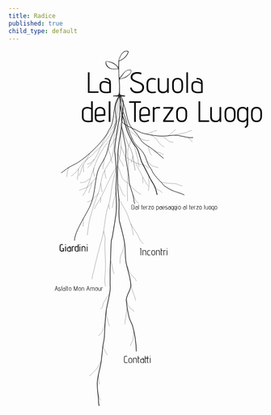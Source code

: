 ```yaml
---
title: Radice
published: true
child_type: default
---
```


<svg version="1.1" viewBox="0 0 1541.9 2158.2" xmlns="http://www.w3.org/2000/svg" xmlns:xlink="http://www.w3.org/1999/xlink">
 <path d="m773.02 1828c0-50.272-8.3849-105.87-22.147-154.16-5.0803-17.825-16.28-33.94-21.093-52.177-8.1406-30.848-13.215-66.706-16.874-98.803-4.0843-35.828 29.618-62.95 27.42-98.803-2.7496-44.86-19.721-88.337-28.475-132.11-6.6589-33.296-3.8242-69.532-7.3826-103.24-5.2132-49.388-18.906-93.912-31.489-141.59-8.8931-33.7-2.7859-90.292-4.2187-126.49-1.1592-29.287-6.4222-58.388-7.3823-87.701-2.2952-70.067-1.9701-139.78 1.0545-209.82 1.966-45.522 12.918-88.384 17.929-133.22 4.1104-36.776 18.427-161.06 13.022-176.9-2.119-6.2128-12.378-26.496-16.732-31.409-1.2554 37.937-1.5346 74.914-3.4826 112.84-1.4492 28.219-8.3285 50.38-12.656 77.71-6.8095 43.009-14.541 87.311-17.929 131-1.9081 24.605 0.8902 15.552 3.1639 39.965 3.2342 34.726 5.595 70.656 7.3823 105.46 1.5924 31.011-3.1639 61.231-3.1639 92.142 0 52.614 7.5529 96.515 1.0546 149.87-5.5394 45.48-13.779 90.1-21.092 135.44-5.0789 31.483-5.8427 10.353-8.4371 41.075-3.0792 36.463-2.6425 73.398-4.2187 109.9-1.8472 42.781-3.4517 58.074-2.242 100.94 0.37106 13.15-0.87641 44.807 0.54879 62.519 2.1905 27.223-18.642 103.1-23.618 136.27-7.9424 52.95-8.532 107.66-11.601 160.97-1.3117 22.784-8.2497 45.156-10.546 67.718-2.926 28.748-5.4976 57.862-9.4916 86.591-5.7491 41.353-21.102 81.232-23.202 123.23-1.4917 29.829 3.517 60.332 6.3278 89.922 1.5557 16.378 0.1142 36.916 5.0863 52.621" style="fill:none;stroke-width:3.5;stroke:#000"/>
 <path d="m1063.8 881.95c-6.911-6.3874-60.555-23.048-61.42-23.344-24.488-8.3651-42.62-22.07-59.888-32.858-6.7317-4.2052-9.8878-13.296-15.593-18.634-19.08-17.853-36.629-37.057-51.677-58.837-5.3782-7.7843-7.0678-18.675-14.487-27.46-25.027-29.637-24.186-63.889-46.898-97.093-17.776-25.988-49.155-46.192-61.265-74.003-14.399-33.07-31.496-68.396-37.403-104.17-5.8982-35.72-23.991-61.631-29.869-97.519-1.7511-10.691-2.6673-15.438-3.3751-26.249-0.7887-12.048-12.369-28.987-11.46-41.027-0.8485 16.167 10.611 16.85 20.63 37.592 10.068 20.844 11.834 31.821 12.656 34.414 10.977 34.663 13.809 76.988 32.694 108.79 13.819 23.275 33.326 40.472 48.513 62.168 8.765 12.521 15.68 28.448 27.42 38.855 18.483 16.384 41.65 27.879 61.041 43.188 22.012 17.378 43.565 36.194 65.028 54.073" style="fill:none;stroke-width:3;stroke:#000"/>
 <path d="m659.87 706.55c10.367 10.507 23.897 70.716 34.535 80.948 11.918 11.463 27.54 20.224 38.74 32.332 20.408 22.061 42.797 44.961 69.752 59.148" style="fill:none;stroke:#000"/>
 <path d="m681.26 586.82c7.5366 19.063 14.024 38.574 22.61 57.188 7.2939 15.814 70.431 45.288 89.644 51.066 23.483 7.0623 39.88 3.3053 55.142 25.906" style="fill:none;stroke:#000"/>
 <path d="m682.98 402.28c-23.009 19.708-33.493 48.065-51.289 71.683-2.7644 3.6689-6.328 6.6609-9.4919 9.9913-8.4371 11.101-17.562 21.712-25.311 33.304-43.326 64.809-58.077 148.58-119.66 200.44" style="fill:none;stroke:#000"/>
 <path d="m670.47 280.79c-7.7069 20.921-18.653 40.92-23.121 62.763-7.3924 36.143 12.932 75.437 4.2184 112.12-8.5451 35.98-28.763 67.527-39.021 103.24-9.2265 32.124-13.69 63.943-28.475 94.362-14.427 29.682-38.264 60.882-46.404 93.252-16.687 66.357-15.392 138.67-44.294 202.05-24.375 53.452-93.863 154.88-93.863 208.71" style="fill:none;stroke-width:3;stroke:#000"/>
 <path d="m680.41 493.9c-6.2267 87.986 10.702 88.686-12.263 175.31-12.109 45.676-28.514 90.11-37.967 136.55-7.5894 37.282-10.24 74.894-17.929 112.12-4.6862 22.691-13.926 43.98-18.984 66.608-11.502 51.456-11.831 104.42-26.366 155.42-18.461 64.774-35.642 129.42-49.568 195.38-3.9693 18.803-11.601 36.173-11.601 55.507" style="fill:none;stroke:#000"/>
 <path d="m682.65 457.24c4.9216 25.533 9.6886 51.097 14.765 76.6 4.7607 23.918 12.75 53.398 13.614 78.864 0.5315 15.663-3.5106 31.579-1.0548 47.736 5.5105 36.254 13.475 72.229 17.929 108.79 1.5711 12.899 0.6696 26.102 3.1639 38.855 4.8456 24.775 14.452 45.974 21.093 69.939 5.1009 18.409 5.7288 38.074 11.601 56.617" style="fill:none;stroke-width:3;stroke:#000"/>
 <path d="m675.45 339.03c19.593 93.015 21.447 71.698 25.624 90.749 11.981 54.65 19.276 74.258 45.153 124.55 8.1499 15.838 16.715 24.768 27.42 38.855 17.585 23.138 21.574 70.055 35.768 95.455 18.338 32.815 31.284 61.713 48.884 94.648 9.1022 17.033 10.504 16.533 22.025 38.266 16.108 30.385 18.21 57.324 19.348 58.821" style="fill:none;stroke-width:4;stroke:#000"/>
 <path d="m686.27 384.45c2.4068-0.37325 4.1021 23.911 5.5892 25.84 4.7342 29.544 8.1285 38.11 19.276 55.319 14.816 22.873 98.421 99.004 140.16 84.358" style="fill:none;stroke:#000"/>
 <path d="m686.27 384.45c-1.4229 8.497-2.084 39.301-1.0788 47.858 2.4147 20.554 63.825 44.954 76.988 51.067 18.247 8.4737 35.962 20.87 55.896 25.533 41.865 9.7933 86.039 17.81 129.3 15.413 22.409-1.2414 46.318-5.6724 68.551-4.4406 27.49 1.5231 77.705 19.916 100.72 13.382" style="fill:none;stroke-width:3;stroke:#000"/>
 <path d="m673.82 282.88c-4.4123 37.797-21.727 182.47-42.768 211.43-21.652 29.804-40.83 60.005-65.387 87.701-8.9343 10.076-20.377 17.009-29.53 26.643-20.723 21.814-39.424 42.804-64.333 59.948-39.092 26.906-51.308 76.157-93.129 98.166" style="fill:none;stroke:#000"/>
 <path d="m670.47 280.79c-48.107 61.443-18.512 150.47-64.808 211.01-20.313 53.455-118.22 146.36-166.63 179.84-22.451 15.53-20.169 14.351-44.273 27.037-12.76 6.7156-19.764 8.752-39.511 22.263-3.5009 2.3954-25.772 18.523-21.853 16.9 2.5673-1.0629-17.187 10.995-14.599 9.9829" style="fill:none;stroke-width:3;stroke:#000"/>
 <path d="m670.47 280.79c-8.2951 29.443-10.048 52.111-16.179 82.08-2.2252 10.876-7.9135 53.144-8.4922 64.23-1.1802 22.61-4.2938 20.433-5.4871 43.043-3.0494 57.776 1.8297 113.01-10.546 169.85-8.7092 40.004-48.672 80.004-61.169 123.23-8.3386 28.84-11.569 58.713-18.983 87.701-8.3402 32.609-25.304 63.167-34.803 95.472-10.441 35.507-21.362 71.313-28.475 107.68-4.5821 23.427-5.4267 47.025-9.4917 70.472" style="fill:none;stroke:#000"/>
 <path d="m650.93 714.65c-47.999 74.2-71.631 159.24-122.34 232.02-5.2464 7.5306-5.1094 15.37-10.285 20.818" style="fill:none;stroke:#000"/>
 <path d="m575.63 1100.6c15.904 73.941 7.6404 16.402 7.6404 86.404 0 50.597 5.9151 101.4 3.1639 152.09-1.6541 30.473-8.4301 65.52 1.0548 95.472" style="fill:none;stroke:#000"/>
 <path d="m669.23 905.95c4.1429 7.4498 42.814 76.525 47.459 86.591 8.9256 19.343 13 41.801 22.147 61.058 11.075 23.316 28.843 43.68 41.131 66.609 11.44 21.347 15.795 42.068 36.378 55.067" style="fill:none;stroke:#000"/>
 <path d="m747.3 534.01c-7.8296 21.678-17.198 42.861-23.489 65.035-7.6697 27.036 2.1091 76.259 2.1091 105.46 0 32.693-4.2611 64.597-6.3277 97.227-2.4488 38.662 1.0548 78.688 1.0548 117.54" style="fill:none;stroke:#000"/>
 <path d="m687.64 479.38c2.4851 7.0062 19.131 54.44 21.95 60.26 8.9262 18.431 7.3298 17.245 14.984 36.485 4.6113 11.59 15.152 21.468 18.412 36.098 2.0259 9.0929 6.5127 17.528 8.4369 26.643 2.8034 13.28 12.497 79.526 14.67 93.25" style="fill:none;stroke-width:1.3795;stroke:#000"/>
 <path d="m613.87 547.6c-86.564 95.1-101.76 196.55-129.69 266.17-10.071 25.107-18.12 50.736-35.478 71.759" style="fill:none;stroke:#000"/>
 <path d="m592.39 1579.4c-0.0528 1.838-0.26911 3.6785-0.15847 5.5139 0.26038 4.3194 0.93116 8.5987 1.1364 12.919 0.21959 4.6233-0.77248 9.7942 0.22732 14.355 0.49121 2.2406 1.3713 4.1521 1.804 6.4296 0.46282 2.4359 0.39316 5.2978 1.1364 7.6558 1.2391 3.931 4.1576 7.0592 4.6119 11.362 0.61895 5.8629 0.9014 12.875 3.1157 18.405 1.2872 3.2146 3.5648 6.2658 4.5456 9.5698 0.95318 3.2106 0.61711 6.6423 1.8116 9.7949" style="fill:none;stroke-width:1px;stroke:#000"/>
 <path d="m611.22 1478c-4.3128 5.3995-8.4128 10.951-12.191 16.736-5.9685 9.1383-11.599 18.435-17.273 27.752-2.4799 4.0723-5.4786 7.9761-7.273 12.441-5.413 13.468-2.5471 29.612-17.81 36.262" style="fill:none;stroke-width:1px;stroke:#000"/>
 <path d="m741.08 1419.4c-0.4047 12.2 3.8265 23.464 7.3097 34.831 2.9828 9.7335 5.6506 19.04 9.5458 28.47 2.2844 5.5306 5.3415 11.545 6.5912 17.465 1.4019 6.6404 2.2112 13.508 5.1947 19.788" style="fill:none;stroke-width:1px;stroke:#000"/>
 <path d="m715.2 1568.2c-0.017 24.725-5.5975 49.105-9.5458 73.448-0.89021 5.4885-0.21586 18.002-1.9794 22.529" style="fill:none;stroke-width:1px;stroke:#000"/>
 <path d="m620.47 1280.8c2.6508 9.2083 3.2736 19.173 5.5182 28.574 0.70023 2.9329 2.1924 5.6096 2.7274 8.6128 1.128 6.3327 1.168 13.488 3.1774 19.566 2.3282 7.0421 4.7811 13.91 7.0064 20.953" style="fill:none;stroke-width:1px;stroke:#000"/>
 <path d="m701.53 1178.6c-5.5347 13.099-4.3963 28.091-9.8471 41.206-4.0166 9.6641-9.2964 18.586-12.273 28.709-3.4058 11.582-4.5456 27.883-4.5456 39.954 0 2.6744 0.90911 5.192 0.90911 7.8551" style="fill:none;stroke-width:1px;stroke:#000"/>
 <path d="m719.49 1313.4c1.4573 3.4129 3.1138 6.7474 4.3719 10.238 0.81058 2.2492 1.2122 4.6254 1.8183 6.9381 0.90912 2.9507 1.6372 5.9634 2.7274 8.852 3.9795 10.544 12.643 22.643 20.228 30.862 4.0643 4.4041 8.7006 7.5388 12.728 11.962 2.4672 2.71 5.5453 6.057 7.273 9.3305 0.88428 1.6755 0.62379 2.6249 1.591 4.0671 1.455 2.1698 3.0766 3.7345 3.8638 6.2204" style="fill:none;stroke-width:1px;stroke:#000"/>
 <path d="m756.53 1706.4c-0.24602 7.4226 0.9713 14.835 0.68184 22.25-0.51455 13.18-2.959 26.423-8.1821 38.518-3.968 9.1892-10.682 16.16-10.682 26.69" style="fill:none;stroke-width:1px;stroke:#000"/>
 <path d="m571.55 1797.4c0.53031 2.0385 0.78856 4.1679 1.591 6.1154 2.6616 6.4601 6.651 12.111 10 18.182 3.4885 6.3243 6.0824 13.163 9.7731 19.379 1.817 3.0603 4.2978 5.5512 5.7979 8.6792" style="fill:none;stroke-width:1px;stroke:#000"/>
 <style>
a:hover {
  background-color: yellow;
}
</style>
 <a transform="translate(334.97,-315.35)" href="incontri">
  <rect x="426.94" y="1506.7" width="238.04" height="88.832" style="fill-opacity:0;paint-order:stroke fill markers;stroke-width:0"/>
 </a>
 <a transform="translate(334.97,-315.35)" href="contatti">
  <rect x="328.5" y="2143.3" width="245.25" height="103.22" style="fill-opacity:0;paint-order:stroke fill markers;stroke-width:0"/>
 </a>
 <a transform="translate(334.97,-315.35)" href="giardini">
  <rect x="-68.613" y="1471.6" width="245.25" height="103.22" style="fill-opacity:0;paint-order:stroke fill markers;stroke-width:0"/>
 </a>
 <path d="m933.97 528.74c2.2419 1.5018 4.4805 3.0085 6.7257 4.5053 4.7378 3.1586 9.8553 6.1597 14.369 9.6542 6.8764 5.324 12.574 12.274 20.706 16.019 3.2211 1.4834 6.1091 1.0772 9.4772 1.609 4.4028 0.69519 8.6412 1.6892 12.998 2.4998" style="fill:none;stroke-width:1px;stroke:#000"/>
 <path d="m1004.2 518.55c16.881-1.8312 2.04 0.26978 24.477-5.1806 14.335-3.4822 28.873-5.3128 43.106-9.3324 2.1241-0.59989 10.694-3.592 11.312-3.8617 4.9043-2.1405 17.42-9.861 22.951-8.6888 1.9364 0.41035 3.7113 1.0553 5.6049 1.5783" style="fill:none;stroke-width:1px;stroke:#000"/>
 <path d="m881.04 610.73c6.0362 4.4586 2.3398 1.9958 8.2913 5.4413 8.1209 4.7016 9.2201 5.3416 18.656 7.3194 3.0487 0.63905 7.5002 0.43309 10.135 1.8804 9.51 5.2236 8.2312 10.236 21.509 10.236" style="fill:none;stroke-width:1px;stroke:#000"/>
 <path d="m844.16 585.92c0.0197 3.1891 2.9013 5.1525 3.5019 8.1074 2.0264 9.9698 3.6 26.57 9.4772 35.077 2.8729 4.1581 6.1249 8.1933 9.04 12.254" style="fill:none;stroke-width:1px;stroke:#000"/>
 <path d="m865.9 520.13c3.6686 2.6817 7.2538 5.4814 11.006 8.0452 7.03 4.8035 14.624 9.0942 19.872 16.09 4.0114 5.3486 6.5558 11.589 10.394 17.056 2.616 3.7255 5.0013 5.7494 8.2543 9.0106 8.0339 8.054 15.535 15.577 26.494 19.224" style="fill:none;stroke-width:1px;stroke:#000"/>
 <path d="m770.03 686.25c4.1424 10.964 5.8273 16.018 10.924 26.889 4.3973 9.3794 10.34 17.593 14.98 26.71 7.7346 15.198 14.543 31.534 23.54 46.018 2.665 4.2904 5.6452 8.478 8.2543 12.872 3.5432 5.9674 5.9369 12.724 10.089 18.343 1.9017 2.5738 4.2335 4.8125 6.1144 7.4015 0.94865 1.3058 1.8346 3.2122 3.0192 4.4591" style="fill:none;stroke-width:1px;stroke:#000"/>
 <path d="m923.42 802.65c17.769 5.8715 5.3013 2.7089 25.523 5.0739 31.495 3.6836 5.7071 0.13856 32.154 3.6184 13.607 1.7904 9.8309-0.17836 23.487 0.56514 3.063 0.1668 10.792 2.2768 13.146 2.8963 4.0574 1.0677 7.7474 3.2603 11.617 4.8271 7.0641 2.86 16.388 6.1143 24.152 6.1143" style="fill:none;stroke-width:1px;stroke:#000"/>
 <path d="m490.95 629.57c-5.4135 9.0146-7.9856 19.402-12.849 28.68-6.0805 11.601-13.78 22.723-20.789 33.79-3.9734 6.2737-8.4032 12.42-11.311 19.308-2.8486 6.7468-4.4348 14.21-6.42 21.239-3.381 11.971-8.1841 23.384-14.98 33.79" style="fill:none;stroke-width:1px;stroke:#000"/>
 <path d="m531.99 778.25c-12.367 9.9461-23.917 21.309-33.84 33.755-4.8952 6.1395-9.5854 14.469-16.509 18.665-6.2784 3.8051-13.326 7.3191-20.177 9.976-6.0877 2.3609-13.005 3.9463-18.896 6.758-6.4732 3.0899-7.4039 4.135-14.99 6.0151" style="fill:none;stroke-width:1px;stroke:#000"/>
 <a transform="translate(334.97,-315.35)">
  <g transform="matrix(10.345,0,0,10.345,1265.6,1036.8)" style="font-variant-caps:normal;font-variant-east-asian:normal;font-variant-ligatures:normal;font-variant-numeric:normal;shape-inside:url(#rect1041);white-space:pre" aria-label="Contatti">
   <path d="m-85.063 113.53q-0.51617 0.19139-0.96274 0.19139-0.50457 0-0.81775-0.26679-0.31318-0.26678-0.31318-0.85254v-1.8617q0-0.44077 0.12179-0.66696 0.12759-0.22618 0.38278-0.38277 0.25518-0.14499 0.62636-0.14499 0.45237 0 0.81775 0.19138l-0.09279 0.22039q-0.33058-0.12179-0.62636-0.12179-0.35378 0-0.63216 0.17399-0.27258 0.17399-0.27258 0.67856v1.9023q0 0.40017 0.20879 0.62056 0.20879 0.21459 0.62636 0.21459 0.36538 0 0.86415-0.16819z" style="font-variant-caps:normal;font-variant-east-asian:normal;font-variant-ligatures:normal;font-variant-numeric:normal"/>
   <path d="m-82.395 112.6q0 0.48717-0.26678 0.80615t-0.80615 0.31898-0.81775-0.31898q-0.27258-0.32478-0.27258-0.80615v-0.76556q0-0.55096 0.27838-0.84094 0.28418-0.29579 0.81195-0.29579 0.50457 0 0.78875 0.30739 0.28418 0.30158 0.28418 0.82934zm-0.32478-0.76556q0-0.43497-0.20299-0.63796-0.19719-0.20298-0.54517-0.20298-0.35958 0-0.56256 0.20298-0.20299 0.20299-0.20299 0.63796v0.82355q0 0.34798 0.20299 0.56257 0.20879 0.21459 0.56256 0.21459 0.35958 0 0.55097-0.20879 0.19719-0.21459 0.19719-0.56837z" style="font-variant-caps:normal;font-variant-east-asian:normal;font-variant-ligatures:normal;font-variant-numeric:normal"/>
   <path d="m-80.011 111.67q0-0.35377-0.20879-0.51036-0.20299-0.16239-0.52777-0.16239-0.19719 0-0.40018 0.058-0.20299 0.0522-0.35958 0.13919v2.4648h-0.32478v-2.9056h0.32478l-0.0232 0.19719q0.13919-0.12179 0.35378-0.17979 0.21459-0.0638 0.44657-0.0638 0.31898 0 0.54517 0.1044 0.23198 0.10439 0.35958 0.31318 0.13339 0.20878 0.13339 0.52777v2.0067h-0.31898z" style="font-variant-caps:normal;font-variant-east-asian:normal;font-variant-ligatures:normal;font-variant-numeric:normal"/>
   <path d="m-78.434 113.74q-0.32478-0.0928-0.46977-0.29579-0.14499-0.20298-0.14499-0.54516v-3.2942h0.32478v1.1541h0.69596l-0.13919 0.30738h-0.55677v1.8327q0 0.46397 0.38278 0.59156z" style="font-variant-caps:normal;font-variant-east-asian:normal;font-variant-ligatures:normal;font-variant-numeric:normal"/>
   <path d="m-75.447 113.66q-0.62636 0.0638-0.90474 0.0638-0.60896 0-0.96854-0.22619t-0.35958-0.81775v-0.48137q0-0.57416 0.40018-0.77135 0.19139-0.0986 0.48717-0.0986 0.27258 0 0.55097 0.0928 0.27838 0.087 0.46977 0.23199 0-0.31899-0.18559-0.50457-0.18559-0.19139-0.71336-0.19139l0.0174-0.24939q0.55677 0 0.81775 0.17979 0.26678 0.17399 0.32478 0.41758 0.0638 0.24358 0.0638 0.62636zm-0.32478-1.7573q-0.23778-0.11019-0.51037-0.19139-0.26678-0.0812-0.49297-0.0812-0.58576 0-0.58576 0.58576v0.50457q0 0.37698 0.26098 0.55096 0.26098 0.16819 0.74235 0.16819 0.24938 0 0.58576-0.0464z" style="font-variant-caps:normal;font-variant-east-asian:normal;font-variant-ligatures:normal;font-variant-numeric:normal"/>
   <path d="m-73.626 111.07h-1.0323v1.8327q0 0.45817 0.38278 0.59156l-0.09279 0.24939q-0.32478-0.0928-0.46977-0.29579-0.14499-0.20298-0.14499-0.54516v-3.2942h0.32478v1.1541h1.0381v-1.1541h0.32478v1.1541h0.69596l-0.13919 0.30738h-0.55676v1.8327q0 0.45817 0.38278 0.59156l-0.09279 0.24939q-0.32478-0.0928-0.46977-0.29579-0.14499-0.20298-0.14499-0.54516v-1.8443z" style="font-variant-caps:normal;font-variant-east-asian:normal;font-variant-ligatures:normal;font-variant-numeric:normal"/>
   <path d="m-71.816 109.93q-0.0754 0-0.13919-0.058-0.058-0.0638-0.058-0.1392t0.058-0.13339q0.058-0.058 0.13919-0.058 0.0812 0 0.13339 0.058 0.058 0.0522 0.058 0.13339 0 0.0812-0.058 0.1392t-0.13339 0.058zm-0.16819 0.82355h0.32478v2.9056h-0.32478z" style="font-variant-caps:normal;font-variant-east-asian:normal;font-variant-ligatures:normal;font-variant-numeric:normal"/>
  </g>
 </a>
 <g transform="matrix(10.345 0 0 10.345 1211.8 46.27)" style="font-variant-caps:normal;font-variant-east-asian:normal;font-variant-ligatures:normal;font-variant-numeric:normal;shape-inside:url(#rect1041-0);white-space:pre" aria-label="Giardini">
  <path d="m-85.097 113.43q-0.30158 0.29578-0.84095 0.29578-0.32478 0-0.60316-0.1218-0.27838-0.12179-0.45237-0.38277-0.16819-0.26099-0.16819-0.64956v-1.8211q0-0.40597 0.12759-0.64956 0.13339-0.24938 0.37698-0.40017 0.25518-0.14499 0.62636-0.14499 0.45237 0 0.81775 0.19138l-0.09279 0.22039q-0.33058-0.12179-0.62636-0.12179-0.35378 0-0.63216 0.17399-0.27258 0.17399-0.27258 0.67855v1.8849q0 0.38857 0.24938 0.60896 0.25518 0.22039 0.64376 0.22039 0.39438 0 0.62636-0.22619t0.23198-0.59736v-0.34218h-0.38278l-0.11019-0.31898h0.80035v1.7399h-0.23778z" style="font-variant-caps:normal;font-variant-east-asian:normal;font-variant-ligatures:normal;font-variant-numeric:normal"/>
  <path d="m-83.775 109.93q-0.0754 0-0.13919-0.058-0.058-0.0638-0.058-0.1392t0.058-0.13339q0.058-0.058 0.13919-0.058 0.0812 0 0.13339 0.058 0.058 0.0522 0.058 0.13339 0 0.0812-0.058 0.1392t-0.13339 0.058zm-0.16819 0.82355h0.32478v2.9056h-0.32478z" style="font-variant-caps:normal;font-variant-east-asian:normal;font-variant-ligatures:normal;font-variant-numeric:normal"/>
  <path d="m-80.672 113.66q-0.62636 0.0638-0.90474 0.0638-0.60896 0-0.96854-0.22619t-0.35958-0.81775v-0.48137q0-0.57416 0.40018-0.77135 0.19139-0.0986 0.48717-0.0986 0.27258 0 0.55097 0.0928 0.27838 0.087 0.46977 0.23199 0-0.31899-0.18559-0.50457-0.18559-0.19139-0.71336-0.19139l0.0174-0.24939q0.55677 0 0.81775 0.17979 0.26678 0.17399 0.32478 0.41758 0.0638 0.24358 0.0638 0.62636zm-0.32478-1.7573q-0.23778-0.11019-0.51037-0.19139-0.26678-0.0812-0.49297-0.0812-0.58576 0-0.58576 0.58576v0.50457q0 0.37698 0.26098 0.55096 0.26098 0.16819 0.74235 0.16819 0.24938 0 0.58576-0.0464z" style="font-variant-caps:normal;font-variant-east-asian:normal;font-variant-ligatures:normal;font-variant-numeric:normal"/>
  <path d="m-80.11 110.76h0.32478l-0.0174 0.20299q0.27258-0.25519 0.71336-0.25519 0.15659 0 0.42917 0.0522l-0.08699 0.29578q-0.18559-0.058-0.38858-0.058-0.26678 0-0.45817 0.0986t-0.19139 0.29578v2.2735h-0.32478z" style="font-variant-caps:normal;font-variant-east-asian:normal;font-variant-ligatures:normal;font-variant-numeric:normal"/>
  <path d="m-78.323 111.66q0-0.60897 0.49297-0.83515 0.23778-0.1102 0.56836-0.1102 0.21459 0 0.41177 0.0522 0.20299 0.0522 0.34218 0.15079v-1.3107h0.32478v4.0598l-0.31898 0.029q-0.37698 0.0406-0.59156 0.0406-0.21459 0-0.40597-0.0406-0.18559-0.0406-0.37118-0.13339-0.20879-0.1044-0.33058-0.30738-0.12179-0.20299-0.12179-0.49877zm1.8153-0.45818q-0.15659-0.087-0.35958-0.13919-0.20299-0.058-0.40018-0.058-0.32478 0-0.53357 0.16239-0.20299 0.15659-0.20299 0.51036v1.0845q0 0.67855 0.93374 0.67855 0.22039 0 0.56256-0.0522z" style="font-variant-caps:normal;font-variant-east-asian:normal;font-variant-ligatures:normal;font-variant-numeric:normal"/>
  <path d="m-75.342 109.93q-0.0754 0-0.13919-0.058-0.058-0.0638-0.058-0.1392t0.058-0.13339q0.058-0.058 0.13919-0.058t0.13339 0.058q0.058 0.0522 0.058 0.13339 0 0.0812-0.058 0.1392t-0.13339 0.058zm-0.16819 0.82355h0.32478v2.9056h-0.32478z" style="font-variant-caps:normal;font-variant-east-asian:normal;font-variant-ligatures:normal;font-variant-numeric:normal"/>
  <path d="m-72.495 111.67q0-0.35377-0.20879-0.51036-0.20299-0.16239-0.52777-0.16239-0.19719 0-0.40018 0.058-0.20299 0.0522-0.35958 0.13919v2.4648h-0.32478v-2.9056h0.32478l-0.0232 0.19719q0.13919-0.12179 0.35378-0.17979 0.21459-0.0638 0.44657-0.0638 0.31898 0 0.54517 0.1044 0.23199 0.10439 0.35958 0.31318 0.13339 0.20878 0.13339 0.52777v2.0067h-0.31898z" style="font-variant-caps:normal;font-variant-east-asian:normal;font-variant-ligatures:normal;font-variant-numeric:normal"/>
  <path d="m-71.138 109.93q-0.0754 0-0.13919-0.058-0.058-0.0638-0.058-0.1392t0.058-0.13339q0.058-0.058 0.13919-0.058t0.13339 0.058q0.058 0.0522 0.058 0.13339 0 0.0812-0.058 0.1392t-0.13339 0.058zm-0.16819 0.82355h0.32478v2.9056h-0.32478z" style="font-variant-caps:normal;font-variant-east-asian:normal;font-variant-ligatures:normal;font-variant-numeric:normal"/>
 </g>
 <g transform="matrix(10.345 0 0 10.345 1697.1 69.87)" style="font-variant-caps:normal;font-variant-east-asian:normal;font-variant-ligatures:normal;font-variant-numeric:normal;shape-inside:url(#rect1041-0-1);white-space:pre" aria-label="Incontri">
  <path d="m-86.768 109.9-0.38858-0.0116v-0.28418h0.71336v4.0598h-0.32478z" style="font-variant-caps:normal;font-variant-east-asian:normal;font-variant-ligatures:normal;font-variant-numeric:normal"/>
  <path d="m-83.816 111.67q0-0.35377-0.20879-0.51036-0.20299-0.16239-0.52777-0.16239-0.19719 0-0.40018 0.058-0.20299 0.0522-0.35958 0.13919v2.4648h-0.32478v-2.9056h0.32478l-0.0232 0.19719q0.13919-0.12179 0.35378-0.17979 0.21459-0.0638 0.44657-0.0638 0.31898 0 0.54517 0.1044 0.23199 0.10439 0.35958 0.31318 0.13339 0.20878 0.13339 0.52777v2.0067h-0.31898z" style="font-variant-caps:normal;font-variant-east-asian:normal;font-variant-ligatures:normal;font-variant-numeric:normal"/>
  <path d="m-81.032 113.63q-0.35958 0.0928-0.69596 0.0928-0.31318 0-0.52197-0.0696-0.34218-0.11599-0.49877-0.35378-0.15079-0.24358-0.15079-0.67855v-0.74236q0-0.57416 0.30158-0.86994 0.30158-0.30159 0.77715-0.30159 0.37698 0 0.77715 0.18559l-0.09279 0.23779q-0.33058-0.13339-0.63796-0.13339-0.35958 0-0.57996 0.20878-0.22039 0.20299-0.22039 0.63796v0.84095q0 0.40018 0.23779 0.57997 0.24358 0.17978 0.64376 0.17978 0.26098 0 0.59156-0.0754z" style="font-variant-caps:normal;font-variant-east-asian:normal;font-variant-ligatures:normal;font-variant-numeric:normal"/>
  <path d="m-78.271 112.6q0 0.48717-0.26678 0.80615t-0.80615 0.31898-0.81775-0.31898q-0.27258-0.32478-0.27258-0.80615v-0.76556q0-0.55096 0.27838-0.84094 0.28418-0.29579 0.81195-0.29579 0.50457 0 0.78875 0.30739 0.28418 0.30158 0.28418 0.82934zm-0.32478-0.76556q0-0.43497-0.20299-0.63796-0.19719-0.20298-0.54517-0.20298-0.35958 0-0.56256 0.20298-0.20299 0.20299-0.20299 0.63796v0.82355q0 0.34798 0.20299 0.56257 0.20879 0.21459 0.56256 0.21459 0.35958 0 0.55097-0.20879 0.19719-0.21459 0.19719-0.56837z" style="font-variant-caps:normal;font-variant-east-asian:normal;font-variant-ligatures:normal;font-variant-numeric:normal"/>
  <path d="m-75.888 111.67q0-0.35377-0.20879-0.51036-0.20299-0.16239-0.52777-0.16239-0.19719 0-0.40018 0.058-0.20299 0.0522-0.35958 0.13919v2.4648h-0.32478v-2.9056h0.32478l-0.0232 0.19719q0.13919-0.12179 0.35378-0.17979 0.21459-0.0638 0.44657-0.0638 0.31898 0 0.54517 0.1044 0.23199 0.10439 0.35958 0.31318 0.13339 0.20878 0.13339 0.52777v2.0067h-0.31898z" style="font-variant-caps:normal;font-variant-east-asian:normal;font-variant-ligatures:normal;font-variant-numeric:normal"/>
  <path d="m-74.31 113.74q-0.32478-0.0928-0.46977-0.29579-0.14499-0.20298-0.14499-0.54516v-3.2942h0.32478v1.1541h0.69596l-0.13919 0.30738h-0.55676v1.8327q0 0.46397 0.38278 0.59156z" style="font-variant-caps:normal;font-variant-east-asian:normal;font-variant-ligatures:normal;font-variant-numeric:normal"/>
  <path d="m-73.417 110.76h0.32478l-0.0174 0.20299q0.27258-0.25519 0.71336-0.25519 0.15659 0 0.42917 0.0522l-0.08699 0.29578q-0.18559-0.058-0.38858-0.058-0.26678 0-0.45817 0.0986t-0.19139 0.29578v2.2735h-0.32478z" style="font-variant-caps:normal;font-variant-east-asian:normal;font-variant-ligatures:normal;font-variant-numeric:normal"/>
  <path d="m-71.341 109.93q-0.0754 0-0.13919-0.058-0.058-0.0638-0.058-0.1392t0.058-0.13339q0.058-0.058 0.13919-0.058t0.13339 0.058q0.058 0.0522 0.058 0.13339 0 0.0812-0.058 0.1392t-0.13339 0.058zm-0.16819 0.82355h0.32478v2.9056h-0.32478z" style="font-variant-caps:normal;font-variant-east-asian:normal;font-variant-ligatures:normal;font-variant-numeric:normal"/>
  <a href="giardini/lecce">
   <rect x="-139.98" y="129.41" width="34.646" height="10.231" style="fill-opacity:0;paint-order:stroke fill markers;stroke-width:0"/>
  </a>
  <a xlink:href="dal-terzopaesaggio-alterzoluogo">
   <rect x="-91.235" y="77.827" width="56.129" height="10.201" style="fill-opacity:0;paint-order:stroke fill markers;stroke-width:0"/>
  </a>
 </g>
 <g transform="matrix(.84275 0 0 .84275 764.82 -66.42)">
  <path d="m-337.47 243.97h11.798v136.94h64.255v10.534h-76.053z" style="white-space:pre"/>
  <path d="m-172.3 391.44q-22.753 2.3174-32.865 2.3174-22.121 0-35.182-8.2162-13.062-8.2162-13.062-29.705v-17.486q0-20.857 14.536-28.02 6.9522-3.5814 17.697-3.5814 9.9016 0 20.014 3.3708 10.112 3.1601 17.065 8.4269 0-11.587-6.7415-18.329-6.7415-6.9522-25.913-6.9522l0.63202-9.0589q20.225 0 29.705 6.5309 9.691 6.3202 11.798 15.168 2.3174 8.8483 2.3174 22.753zm-11.798-63.834q-8.6376-4.0028-18.539-6.9522-9.691-2.9494-17.907-2.9494-21.278 0-21.278 21.278v18.329q0 13.694 9.4803 20.014 9.4803 6.1095 26.966 6.1095 9.0589 0 21.278-1.6854z" style="white-space:pre"/>
  <path d="m-22.274 353.94q0.63202 7.1629 5.2668 13.694 4.8455 6.5309 13.062 10.744 8.4269 4.0028 19.171 4.0028 16.222 0 26.966-7.1629 10.955-7.3736 10.955-23.174 0-9.2696-5.2668-15.379-5.2668-6.3202-13.062-9.9016-7.7949-3.7921-21.278-8.6376-14.536-5.0562-23.385-9.2696-8.6376-4.4241-14.747-11.798-5.8988-7.3736-5.8988-18.961 0-9.2696 5.2668-17.486 5.2668-8.4269 15.8-13.483 10.744-5.2668 26.334-5.2668 10.323 0 17.065 1.4747t13.694 4.8455l-3.5814 11.166q-12.008-6.1095-26.755-6.1095-16.222 0-25.913 6.7415t-9.691 18.75q0 7.5842 4.8455 12.851 4.8455 5.0562 11.798 8.2162 7.1629 3.1601 19.803 7.5842 15.379 5.2668 24.859 9.9016 9.4803 4.4241 16.011 12.851 6.7415 8.2162 6.7415 20.857 0 19.382-12.43 31.18-12.219 11.587-37.921 11.587-15.59 0-26.755-5.6882-10.955-5.8988-16.854-14.958-5.6882-9.2696-6.1095-19.171z" style="white-space:pre"/>
  <path d="m151.53 390.18q-13.062 3.3708-25.281 3.3708-11.376 0-18.961-2.5281-12.43-4.2135-18.118-12.851-5.4775-8.8483-5.4775-24.649v-26.966q0-20.857 10.955-31.601 10.955-10.955 28.23-10.955 13.694 0 28.23 6.7415l-3.3708 8.6376q-12.008-4.8455-23.174-4.8455-13.062 0-21.067 7.5842-8.0056 7.3736-8.0056 23.174v30.548q0 14.536 8.6376 21.067 8.8483 6.5309 23.385 6.5309 9.4803 0 21.489-2.7388z" style="white-space:pre"/>
  <path d="m232.22 380.7q-5.0562 6.3202-12.851 9.691-7.5842 3.3708-15.379 3.3708-39.607 0-39.607-38.553v-69.311h11.798v70.786q0 13.483 7.3736 20.014 7.5842 6.5309 20.435 6.5309 12.64 0 19.803-6.3202 7.3736-6.5309 7.3736-20.225v-70.786h11.798v105.55h-11.587z" style="white-space:pre"/>
  <path d="m345.98 352.68q0 17.697-9.691 29.284t-29.284 11.587-29.705-11.587q-9.9016-11.798-9.9016-29.284v-27.809q0-20.014 10.112-30.548 10.323-10.744 29.494-10.744 18.329 0 28.652 11.166 10.323 10.955 10.323 30.126zm-11.798-27.809q0-15.8-7.3736-23.174-7.1629-7.3736-19.803-7.3736-13.062 0-20.435 7.3736t-7.3736 23.174v29.916q0 12.64 7.3736 20.435 7.5842 7.7949 20.435 7.7949 13.062 0 20.014-7.5842 7.1629-7.7949 7.1629-20.646z" style="white-space:pre"/>
  <path d="m369.37 243.97h11.798v147.47h-11.798z" style="white-space:pre"/>
  <path d="m486.92 391.44q-22.753 2.3174-32.865 2.3174-22.121 0-35.182-8.2162-13.062-8.2162-13.062-29.705v-17.486q0-20.857 14.536-28.02 6.9522-3.5814 17.697-3.5814 9.9016 0 20.014 3.3708 10.112 3.1601 17.065 8.4269 0-11.587-6.7415-18.329-6.7415-6.9522-25.913-6.9522l0.63202-9.0589q20.225 0 29.705 6.5309 9.691 6.3202 11.798 15.168 2.3174 8.8483 2.3174 22.753zm-11.798-63.834q-8.6376-4.0028-18.539-6.9522-9.691-2.9494-17.907-2.9494-21.278 0-21.278 21.278v18.329q0 13.694 9.4803 20.014 9.4803 6.1095 26.966 6.1095 9.0589 0 21.278-1.6854z" style="white-space:pre"/>
  <g transform="matrix(4.389,0,0,4.389,711.03,611.17)" style="shape-inside:url(#rect1547-3);white-space:pre" aria-label="del Terzo Luogo">
   <path d="m-248.63-19.265q0-5.04 4.08-6.912 1.968-0.912 4.704-0.912 1.776 0 3.408 0.432 1.68 0.432 2.832 1.248v-10.848h2.688v33.6l-2.64 0.24q-3.12 0.336-4.896 0.336t-3.36-0.336q-1.536-0.336-3.072-1.104-1.728-0.864-2.736-2.544t-1.008-4.128zm15.024-3.792q-1.296-0.72-2.976-1.152-1.68-0.48-3.312-0.48-2.688 0-4.416 1.344-1.68 1.296-1.68 4.224v8.976q0 5.616 7.728 5.616 1.824 0 4.656-0.432z"/>
   <path d="m-211.57-4.3367q-1.728 1.104-3.936 1.68t-4.416 0.576q-3.552 0-5.664-1.728-2.064-1.776-2.064-5.28v-9.84q0-3.888 2.4-6.048 2.448-2.16 6.432-2.16t6.192 2.16q2.256 2.112 2.256 5.904v6.24l-14.592 0.816v2.928q0 2.304 1.488 3.456t3.888 1.152q3.36 0 6.96-1.92zm-1.488-15.072q0-2.976-1.872-4.176-1.872-1.248-3.936-1.248-2.64 0-4.368 1.44t-1.728 4.512v4.224l11.904-0.576z"/>
   <path d="m-204.76-36.257h2.688v33.6h-2.688z"/>
   <path d="m-163.21-33.857h-8.16v-2.4h19.296v2.4h-8.448v31.2h-2.688z"/>
   <path d="m-138.63-4.3367q-1.728 1.104-3.936 1.68t-4.416 0.576q-3.552 0-5.664-1.728-2.064-1.776-2.064-5.28v-9.84q0-3.888 2.4-6.048 2.448-2.16 6.432-2.16t6.192 2.16q2.256 2.112 2.256 5.904v6.24l-14.592 0.816v2.928q0 2.304 1.488 3.456t3.888 1.152q3.36 0 6.96-1.92zm-1.488-15.072q0-2.976-1.872-4.176-1.872-1.248-3.936-1.248-2.64 0-4.368 1.44t-1.728 4.512v4.224l11.904-0.576z"/>
   <path d="m-132.63-26.705h2.688l-0.144 1.68q2.256-2.112 5.904-2.112 1.296 0 3.552 0.432l-0.72 2.448q-1.536-0.48-3.216-0.48-2.208 0-3.792 0.816t-1.584 2.448v18.816h-2.688z"/>
   <path d="m-115.83-5.0567 13.2-19.2h-12.768v-2.448h16.176v2.4l-13.296 19.2h14.304v2.448h-17.616z"/>
   <path d="m-76.519-11.489q0 4.032-2.208 6.672t-6.672 2.64-6.768-2.64q-2.256-2.688-2.256-6.672v-6.336q0-4.56 2.304-6.96 2.352-2.448 6.72-2.448 4.176 0 6.528 2.544 2.352 2.496 2.352 6.864zm-2.688-6.336q0-3.6-1.68-5.28-1.632-1.68-4.512-1.68-2.976 0-4.656 1.68t-1.68 5.28v6.816q0 2.88 1.68 4.656 1.728 1.776 4.656 1.776 2.976 0 4.56-1.728 1.632-1.776 1.632-4.704z"/>
   <path d="m-57.847-36.257h2.688v31.2h14.64v2.4h-17.328z"/>
   <path d="m-23.287-5.1047q-1.152 1.44-2.928 2.208-1.728 0.768-3.504 0.768-9.024 0-9.024-8.784v-15.792h2.688v16.128q0 3.072 1.68 4.56 1.728 1.488 4.656 1.488 2.88 0 4.512-1.44 1.68-1.488 1.68-4.608v-16.128h2.688v24.048h-2.64z"/>
   <path d="m2.6325-11.489q0 4.032-2.208 6.672t-6.672 2.64-6.768-2.64q-2.256-2.688-2.256-6.672v-6.336q0-4.56 2.304-6.96 2.352-2.448 6.72-2.448 4.176 0 6.528 2.544 2.352 2.496 2.352 6.864zm-2.688-6.336q0-3.6-1.68-5.28-1.632-1.68-4.512-1.68-2.976 0-4.656 1.68t-1.68 5.28v6.816q0 2.88 1.68 4.656 1.728 1.776 4.656 1.776 2.976 0 4.56-1.728 1.632-1.776 1.632-4.704z"/>
   <path d="m17.56 5.3593q3.168-1.2 3.168-4.992v-5.952q-2.016 3.504-6.48 3.504-4.224 0-6.576-2.304t-2.352-6.72v-7.152q0-4.224 2.448-6.528 2.496-2.352 6.672-2.352 4.464 0 6.48 3.216l-0.192-2.784h2.688v27.12q0 2.88-1.2 4.512t-3.936 2.496zm3.168-24.144q0-2.976-1.92-4.416-1.92-1.488-4.56-1.488-2.544 0-4.416 1.584-1.824 1.536-1.824 5.088v7.344q0 3.024 1.68 4.56 1.728 1.536 4.56 1.536 2.688 0 4.56-1.632 1.92-1.68 1.92-4.752z"/>
   <path d="m45.928-11.489q0 4.032-2.208 6.672t-6.672 2.64-6.768-2.64q-2.256-2.688-2.256-6.672v-6.336q0-4.56 2.304-6.96 2.352-2.448 6.72-2.448 4.176 0 6.528 2.544 2.352 2.496 2.352 6.864zm-2.688-6.336q0-3.6-1.68-5.28-1.632-1.68-4.512-1.68-2.976 0-4.656 1.68t-1.68 5.28v6.816q0 2.88 1.68 4.656 1.728 1.776 4.656 1.776 2.976 0 4.56-1.728 1.632-1.776 1.632-4.704z"/>
  </g>
 </g>
 <path d="m667.93 285.57c-19.405-0.44768 1.9953-7e-3 -34.364-0.77898 0 0-3.5815-4.7575 3.732-4.908 9.7896-0.99089 3.197-0.30602 16.692-1.719 19.833 4.7201 14.197-31.745 16.091-48.444-0.40538-32.757-4.6693-66.266-4.632-99.258 3.1056-21.125-11.759-3.5374-47.4-12.67-18.073-5.0826-36.204-24.366-29.371-45.893 22.684-1.8664 53.799 9.5223 69.056 28.323 9.674 11.92 5.9964 6.961 7.8494-31.325 7.6176-23.436 12.986-42.353 35.95-57.879 12.75-4.6408 26.239-2.1099 25.001 4.05-6.0373 28.076-33.038 46.895-57.161 57.169-1.1291 23.58-0.2971 41.401-0.4561 69.503 1.0482 20.948 0.53701 34.437 6.7834 27.345 13.938-15.825 32.956-53.384 66.047-44.357 7.6773 17.056-19.053 38.294-34.777 46.379-41.286 15.289-34.369 0.93364-33.766 32.048 2.7594 61.827-3.175 67.739 8.1009 72.953 4.3093 0.64382 5.3612 1.8271 18.031 2.4507 7.5171 0.94603 7.4818 5.2811 5.9778 6.4233-13.605-0.17117-5.0558 0.14411-18.57 0.0375-15.862-0.048 0 0-12.735-0.0967-10.387-0.15335 2.8549-0.32621-6.0811 0.64553zm19.682-110.39c17.591-5.8161 58.622-26.583 52.209-48.04-22.923-5.0003-34.412 8.4522-44.361 21.671-7.1516 9.5018-13.359 18.671-22.368 29.429zm-24.411-58.398c-4.435-23.262-51.337-44.369-73.077-42.623 0.32562 25.113 21.774 43.156 42.595 43.315l25.028-0.69714zm11.074-50.126c20.362-7.6326 43.265-29.643 48.448-51.164-16.156-14.099-41.405 15.061-46.96 32.432-1.0386 4.1406-13.767 25.211-1.4873 18.732z" style="fill:#272727;stroke-width:.6096"/>
 <g transform="matrix(10.345 0 0 10.345 1211.8 46.27)" style="font-variant-caps:normal;font-variant-east-asian:normal;font-variant-ligatures:normal;font-variant-numeric:normal;shape-inside:url(#rect1041-0);white-space:pre" aria-label="Giardini">
  <path d="m-85.097 113.43q-0.30158 0.29578-0.84095 0.29578-0.32478 0-0.60316-0.1218-0.27838-0.12179-0.45237-0.38277-0.16819-0.26099-0.16819-0.64956v-1.8211q0-0.40597 0.12759-0.64956 0.13339-0.24938 0.37698-0.40017 0.25518-0.14499 0.62636-0.14499 0.45237 0 0.81775 0.19138l-0.09279 0.22039q-0.33058-0.12179-0.62636-0.12179-0.35378 0-0.63216 0.17399-0.27258 0.17399-0.27258 0.67855v1.8849q0 0.38857 0.24938 0.60896 0.25518 0.22039 0.64376 0.22039 0.39438 0 0.62636-0.22619t0.23198-0.59736v-0.34218h-0.38278l-0.11019-0.31898h0.80035v1.7399h-0.23778z" style="font-variant-caps:normal;font-variant-east-asian:normal;font-variant-ligatures:normal;font-variant-numeric:normal"/>
  <path d="m-83.775 109.93q-0.0754 0-0.13919-0.058-0.058-0.0638-0.058-0.1392t0.058-0.13339q0.058-0.058 0.13919-0.058 0.0812 0 0.13339 0.058 0.058 0.0522 0.058 0.13339 0 0.0812-0.058 0.1392t-0.13339 0.058zm-0.16819 0.82355h0.32478v2.9056h-0.32478z" style="font-variant-caps:normal;font-variant-east-asian:normal;font-variant-ligatures:normal;font-variant-numeric:normal"/>
  <path d="m-80.672 113.66q-0.62636 0.0638-0.90474 0.0638-0.60896 0-0.96854-0.22619t-0.35958-0.81775v-0.48137q0-0.57416 0.40018-0.77135 0.19139-0.0986 0.48717-0.0986 0.27258 0 0.55097 0.0928 0.27838 0.087 0.46977 0.23199 0-0.31899-0.18559-0.50457-0.18559-0.19139-0.71336-0.19139l0.0174-0.24939q0.55677 0 0.81775 0.17979 0.26678 0.17399 0.32478 0.41758 0.0638 0.24358 0.0638 0.62636zm-0.32478-1.7573q-0.23778-0.11019-0.51037-0.19139-0.26678-0.0812-0.49297-0.0812-0.58576 0-0.58576 0.58576v0.50457q0 0.37698 0.26098 0.55096 0.26098 0.16819 0.74235 0.16819 0.24938 0 0.58576-0.0464z" style="font-variant-caps:normal;font-variant-east-asian:normal;font-variant-ligatures:normal;font-variant-numeric:normal"/>
  <path d="m-80.11 110.76h0.32478l-0.0174 0.20299q0.27258-0.25519 0.71336-0.25519 0.15659 0 0.42917 0.0522l-0.08699 0.29578q-0.18559-0.058-0.38858-0.058-0.26678 0-0.45817 0.0986t-0.19139 0.29578v2.2735h-0.32478z" style="font-variant-caps:normal;font-variant-east-asian:normal;font-variant-ligatures:normal;font-variant-numeric:normal"/>
  <path d="m-78.323 111.66q0-0.60897 0.49297-0.83515 0.23778-0.1102 0.56836-0.1102 0.21459 0 0.41177 0.0522 0.20299 0.0522 0.34218 0.15079v-1.3107h0.32478v4.0598l-0.31898 0.029q-0.37698 0.0406-0.59156 0.0406-0.21459 0-0.40597-0.0406-0.18559-0.0406-0.37118-0.13339-0.20879-0.1044-0.33058-0.30738-0.12179-0.20299-0.12179-0.49877zm1.8153-0.45818q-0.15659-0.087-0.35958-0.13919-0.20299-0.058-0.40018-0.058-0.32478 0-0.53357 0.16239-0.20299 0.15659-0.20299 0.51036v1.0845q0 0.67855 0.93374 0.67855 0.22039 0 0.56256-0.0522z" style="font-variant-caps:normal;font-variant-east-asian:normal;font-variant-ligatures:normal;font-variant-numeric:normal"/>
  <path d="m-75.342 109.93q-0.0754 0-0.13919-0.058-0.058-0.0638-0.058-0.1392t0.058-0.13339q0.058-0.058 0.13919-0.058t0.13339 0.058q0.058 0.0522 0.058 0.13339 0 0.0812-0.058 0.1392t-0.13339 0.058zm-0.16819 0.82355h0.32478v2.9056h-0.32478z" style="font-variant-caps:normal;font-variant-east-asian:normal;font-variant-ligatures:normal;font-variant-numeric:normal"/>
  <path d="m-72.495 111.67q0-0.35377-0.20879-0.51036-0.20299-0.16239-0.52777-0.16239-0.19719 0-0.40018 0.058-0.20299 0.0522-0.35958 0.13919v2.4648h-0.32478v-2.9056h0.32478l-0.0232 0.19719q0.13919-0.12179 0.35378-0.17979 0.21459-0.0638 0.44657-0.0638 0.31898 0 0.54517 0.1044 0.23199 0.10439 0.35958 0.31318 0.13339 0.20878 0.13339 0.52777v2.0067h-0.31898z" style="font-variant-caps:normal;font-variant-east-asian:normal;font-variant-ligatures:normal;font-variant-numeric:normal"/>
  <path d="m-71.138 109.93q-0.0754 0-0.13919-0.058-0.058-0.0638-0.058-0.1392t0.058-0.13339q0.058-0.058 0.13919-0.058t0.13339 0.058q0.058 0.0522 0.058 0.13339 0 0.0812-0.058 0.1392t-0.13339 0.058zm-0.16819 0.82355h0.32478v2.9056h-0.32478z" style="font-variant-caps:normal;font-variant-east-asian:normal;font-variant-ligatures:normal;font-variant-numeric:normal"/>
 </g>
 <text style="fill:black;font-family:sans-serif;font-size:40px;line-height:1.25;shape-inside:url(#rect2179);white-space:pre" xml:space="preserve"/>
 <text style="fill:black;font-family:sans-serif;font-size:40px;line-height:1.25;shape-inside:url(#rect2415);white-space:pre" xml:space="preserve"/>
 <g transform="translate(-830.74 -16.35)" style="font-family:sans-serif;font-size:40px;line-height:1.25;shape-inside:url(#rect2848);white-space:pre" aria-label="Dal terzo paesaggio al terzo luogo">
  <path d="m1575.8 956.78h7.52q4.52 0 6.88 2.48 2.4 2.48 2.4 6.6v10.96q0 8-8.48 8h-8.32zm14.56 8.68q0-2.28-1-3.76-0.96-1.52-2.48-2.2t-3.16-0.68h-5.68v24h5.44q2.92 0 4.88-1.12 2-1.16 2-4.48z"/>
  <path d="m1612.6 984.82q-4.32 0.44-6.24 0.44-4.2 0-6.68-1.56t-2.48-5.64v-3.32q0-3.96 2.76-5.32 1.32-0.68 3.36-0.68 1.88 0 3.8 0.64 1.92 0.6 3.24 1.6 0-2.2-1.28-3.48-1.28-1.32-4.92-1.32l0.12-1.72q3.84 0 5.64 1.24 1.84 1.2 2.24 2.88 0.44 1.68 0.44 4.32zm-2.24-12.12q-1.64-0.76-3.52-1.32-1.84-0.56-3.4-0.56-4.04 0-4.04 4.04v3.48q0 2.6 1.8 3.8 1.8 1.16 5.12 1.16 1.72 0 4.04-0.32z"/>
  <path d="m1617.2 956.82h2.24v28h-2.24z"/>
  <path d="m1639.7 985.34q-2.24-0.64-3.24-2.04t-1-3.76v-22.72h2.24v7.96h4.8l-0.96 2.12h-3.84v12.64q0 3.2 2.64 4.08z"/>
  <path d="m1658.2 983.42q-1.44 0.92-3.28 1.4t-3.68 0.48q-2.96 0-4.72-1.44-1.72-1.48-1.72-4.4v-8.2q0-3.24 2-5.04 2.04-1.8 5.36-1.8t5.16 1.8q1.88 1.76 1.88 4.92v5.2l-12.16 0.68v2.44q0 1.92 1.24 2.88t3.24 0.96q2.8 0 5.8-1.6zm-1.24-12.56q0-2.48-1.56-3.48-1.56-1.04-3.28-1.04-2.2 0-3.64 1.2t-1.44 3.76v3.52l9.92-0.48z"/>
  <path d="m1663.2 964.78h2.24l-0.12 1.4q1.88-1.76 4.92-1.76 1.08 0 2.96 0.36l-0.6 2.04q-1.28-0.4-2.68-0.4-1.84 0-3.16 0.68t-1.32 2.04v15.68h-2.24z"/>
  <path d="m1677.2 982.82 11-16h-10.64v-2.04h13.48v2l-11.08 16h11.92v2.04h-14.68z"/>
  <path d="m1710 977.46q0 3.36-1.84 5.56t-5.56 2.2-5.64-2.2q-1.88-2.24-1.88-5.56v-5.28q0-3.8 1.92-5.8 1.96-2.04 5.6-2.04 3.48 0 5.44 2.12 1.96 2.08 1.96 5.72zm-2.24-5.28q0-3-1.4-4.4-1.36-1.4-3.76-1.4-2.48 0-3.88 1.4t-1.4 4.4v5.68q0 2.4 1.4 3.88 1.44 1.48 3.88 1.48 2.48 0 3.8-1.44 1.36-1.48 1.36-3.92z"/>
  <path d="m1725.6 964.78h2.24l-0.2 2.04q1.08-1.16 2.52-1.76 1.48-0.6 2.92-0.6 3.72 0 5.64 2.16 1.96 2.16 1.96 5.6v5.56q0 3.64-2.04 5.6-2.04 1.92-5.4 1.92-1.72 0-3.04-0.48t-2.36-1.68v9.2l-2.24 0.88zm12.84 7.28q0-2.92-1.56-4.24-1.52-1.32-3.64-1.32-2.16 0-3.72 1.32-1.56 1.28-1.68 4.04v6.32q0 2.6 1.48 3.84t3.92 1.24q2.2 0 3.68-1.28 1.52-1.32 1.52-3.8z"/>
  <path d="m1758.8 984.82q-4.32 0.44-6.24 0.44-4.2 0-6.68-1.56t-2.48-5.64v-3.32q0-3.96 2.76-5.32 1.32-0.68 3.36-0.68 1.88 0 3.8 0.64 1.92 0.6 3.24 1.6 0-2.2-1.28-3.48-1.28-1.32-4.92-1.32l0.12-1.72q3.84 0 5.64 1.24 1.84 1.2 2.24 2.88 0.44 1.68 0.44 4.32zm-2.24-12.12q-1.64-0.76-3.52-1.32-1.84-0.56-3.4-0.56-4.04 0-4.04 4.04v3.48q0 2.6 1.8 3.8 1.8 1.16 5.12 1.16 1.72 0 4.04-0.32z"/>
  <path d="m1775.1 983.42q-1.44 0.92-3.28 1.4t-3.68 0.48q-2.96 0-4.72-1.44-1.72-1.48-1.72-4.4v-8.2q0-3.24 2-5.04 2.04-1.8 5.36-1.8t5.16 1.8q1.88 1.76 1.88 4.92v5.2l-12.16 0.68v2.44q0 1.92 1.24 2.88t3.24 0.96q2.8 0 5.8-1.6zm-1.24-12.56q0-2.48-1.56-3.48-1.56-1.04-3.28-1.04-2.2 0-3.64 1.2t-1.44 3.76v3.52l9.92-0.48z"/>
  <path d="m1781.2 979.74q0.24 1.8 1.8 2.72 1.56 0.88 3.48 0.88 1.8 0 3.28-0.8 1.48-0.84 1.48-2.68 0-1.2-0.72-1.96-0.68-0.8-1.72-1.28t-2.8-1.04q-1.96-0.64-3.2-1.2t-2.16-1.56q-0.92-1.04-1.08-2.6l-0.04-0.48q0-1.32 0.72-2.56 0.76-1.28 2.28-2.08 1.56-0.8 3.88-0.8 1.28 0 2.24 0.28 1 0.24 1.56 0.52t0.68 0.36l-0.76 1.84q-0.12-0.08-0.6-0.32-0.44-0.24-1.28-0.48t-1.84-0.24q-1.92 0-3.28 0.92-1.36 0.88-1.36 2.48 0 1.52 1.24 2.32t3.8 1.6q2.16 0.72 3.48 1.36t2.24 1.84q0.96 1.16 0.96 3.04 0 2.4-1.8 4-1.76 1.6-5.2 1.6-2.28 0-3.96-0.76-1.64-0.8-2.52-2.08-0.84-1.28-0.92-2.84z"/>
  <path d="m1811.8 984.82q-4.32 0.44-6.24 0.44-4.2 0-6.68-1.56t-2.48-5.64v-3.32q0-3.96 2.76-5.32 1.32-0.68 3.36-0.68 1.88 0 3.8 0.64 1.92 0.6 3.24 1.6 0-2.2-1.28-3.48-1.28-1.32-4.92-1.32l0.12-1.72q3.84 0 5.64 1.24 1.84 1.2 2.24 2.88 0.44 1.68 0.44 4.32zm-2.24-12.12q-1.64-0.76-3.52-1.32-1.84-0.56-3.4-0.56-4.04 0-4.04 4.04v3.48q0 2.6 1.8 3.8 1.8 1.16 5.12 1.16 1.72 0 4.04-0.32z"/>
  <path d="m1824.2 991.5q2.64-1 2.64-4.16v-4.96q-1.68 2.92-5.4 2.92-3.52 0-5.48-1.92t-1.96-5.6v-5.96q0-3.52 2.04-5.44 2.08-1.96 5.56-1.96 3.72 0 5.4 2.68l-0.16-2.32h2.24v22.6q0 2.4-1 3.76t-3.28 2.08zm2.64-20.12q0-2.48-1.6-3.68-1.6-1.24-3.8-1.24-2.12 0-3.68 1.32-1.52 1.28-1.52 4.24v6.12q0 2.52 1.4 3.8 1.44 1.28 3.8 1.28 2.24 0 3.8-1.36 1.6-1.4 1.6-3.96z"/>
  <path d="m1841.4 991.5q2.64-1 2.64-4.16v-4.96q-1.68 2.92-5.4 2.92-3.52 0-5.48-1.92t-1.96-5.6v-5.96q0-3.52 2.04-5.44 2.08-1.96 5.56-1.96 3.72 0 5.4 2.68l-0.16-2.32h2.24v22.6q0 2.4-1 3.76t-3.28 2.08zm2.64-20.12q0-2.48-1.6-3.68-1.6-1.24-3.8-1.24-2.12 0-3.68 1.32-1.52 1.28-1.52 4.24v6.12q0 2.52 1.4 3.8 1.44 1.28 3.8 1.28 2.24 0 3.8-1.36 1.6-1.4 1.6-3.96z"/>
  <path d="m1850.6 959.1q-0.52 0-0.96-0.4-0.4-0.44-0.4-0.96t0.4-0.92 0.96-0.4 0.92 0.4q0.4 0.36 0.4 0.92t-0.4 0.96-0.92 0.4zm-1.16 5.68h2.24v20.04h-2.24z"/>
  <path d="m1873.2 977.46q0 3.36-1.84 5.56t-5.56 2.2-5.64-2.2q-1.88-2.24-1.88-5.56v-5.28q0-3.8 1.92-5.8 1.96-2.04 5.6-2.04 3.48 0 5.44 2.12 1.96 2.08 1.96 5.72zm-2.24-5.28q0-3-1.4-4.4-1.36-1.4-3.76-1.4-2.48 0-3.88 1.4t-1.4 4.4v5.68q0 2.4 1.4 3.88 1.44 1.48 3.88 1.48 2.48 0 3.8-1.44 1.36-1.48 1.36-3.92z"/>
  <path d="m1902.5 984.82q-4.32 0.44-6.24 0.44-4.2 0-6.68-1.56t-2.48-5.64v-3.32q0-3.96 2.76-5.32 1.32-0.68 3.36-0.68 1.88 0 3.8 0.64 1.92 0.6 3.24 1.6 0-2.2-1.28-3.48-1.28-1.32-4.92-1.32l0.12-1.72q3.84 0 5.64 1.24 1.84 1.2 2.24 2.88 0.44 1.68 0.44 4.32zm-2.24-12.12q-1.64-0.76-3.52-1.32-1.84-0.56-3.4-0.56-4.04 0-4.04 4.04v3.48q0 2.6 1.8 3.8 1.8 1.16 5.12 1.16 1.72 0 4.04-0.32z"/>
  <path d="m1907.1 956.82h2.24v28h-2.24z"/>
  <path d="m1929.6 985.34q-2.24-0.64-3.24-2.04t-1-3.76v-22.72h2.24v7.96h4.8l-0.96 2.12h-3.84v12.64q0 3.2 2.64 4.08z"/>
  <path d="m1948.2 983.42q-1.44 0.92-3.28 1.4t-3.68 0.48q-2.96 0-4.72-1.44-1.72-1.48-1.72-4.4v-8.2q0-3.24 2-5.04 2.04-1.8 5.36-1.8t5.16 1.8q1.88 1.76 1.88 4.92v5.2l-12.16 0.68v2.44q0 1.92 1.24 2.88t3.24 0.96q2.8 0 5.8-1.6zm-1.24-12.56q0-2.48-1.56-3.48-1.56-1.04-3.28-1.04-2.2 0-3.64 1.2t-1.44 3.76v3.52l9.92-0.48z"/>
  <path d="m1953.2 964.78h2.24l-0.12 1.4q1.88-1.76 4.92-1.76 1.08 0 2.96 0.36l-0.6 2.04q-1.28-0.4-2.68-0.4-1.84 0-3.16 0.68t-1.32 2.04v15.68h-2.24z"/>
  <path d="m1967.2 982.82 11-16h-10.64v-2.04h13.48v2l-11.08 16h11.92v2.04h-14.68z"/>
  <path d="m1999.9 977.46q0 3.36-1.84 5.56t-5.56 2.2-5.64-2.2q-1.88-2.24-1.88-5.56v-5.28q0-3.8 1.92-5.8 1.96-2.04 5.6-2.04 3.48 0 5.44 2.12 1.96 2.08 1.96 5.72zm-2.24-5.28q0-3-1.4-4.4-1.36-1.4-3.76-1.4-2.48 0-3.88 1.4t-1.4 4.4v5.68q0 2.4 1.4 3.88 1.44 1.48 3.88 1.48 2.48 0 3.8-1.44 1.36-1.48 1.36-3.92z"/>
  <path d="m2015.5 956.82h2.24v28h-2.24z"/>
  <path d="m2035.2 982.78q-0.96 1.2-2.44 1.84-1.44 0.64-2.92 0.64-7.52 0-7.52-7.32v-13.16h2.24v13.44q0 2.56 1.4 3.8 1.44 1.24 3.88 1.24 2.4 0 3.76-1.2 1.4-1.24 1.4-3.84v-13.44h2.24v20.04h-2.2z"/>
  <path d="m2056.8 977.46q0 3.36-1.84 5.56t-5.56 2.2-5.64-2.2q-1.88-2.24-1.88-5.56v-5.28q0-3.8 1.92-5.8 1.96-2.04 5.6-2.04 3.48 0 5.44 2.12 1.96 2.08 1.96 5.72zm-2.24-5.28q0-3-1.4-4.4-1.36-1.4-3.76-1.4-2.48 0-3.88 1.4t-1.4 4.4v5.68q0 2.4 1.4 3.88 1.44 1.48 3.88 1.48 2.48 0 3.8-1.44 1.36-1.48 1.36-3.92z"/>
  <path d="m2069.3 991.5q2.64-1 2.64-4.16v-4.96q-1.68 2.92-5.4 2.92-3.52 0-5.48-1.92t-1.96-5.6v-5.96q0-3.52 2.04-5.44 2.08-1.96 5.56-1.96 3.72 0 5.4 2.68l-0.16-2.32h2.24v22.6q0 2.4-1 3.76t-3.28 2.08zm2.64-20.12q0-2.48-1.6-3.68-1.6-1.24-3.8-1.24-2.12 0-3.68 1.32-1.52 1.28-1.52 4.24v6.12q0 2.52 1.4 3.8 1.44 1.28 3.8 1.28 2.24 0 3.8-1.36 1.6-1.4 1.6-3.96z"/>
  <path d="m2092.9 977.46q0 3.36-1.84 5.56t-5.56 2.2-5.64-2.2q-1.88-2.24-1.88-5.56v-5.28q0-3.8 1.92-5.8 1.96-2.04 5.6-2.04 3.48 0 5.44 2.12 1.96 2.08 1.96 5.72zm-2.24-5.28q0-3-1.4-4.4-1.36-1.4-3.76-1.4-2.48 0-3.88 1.4t-1.4 4.4v5.68q0 2.4 1.4 3.88 1.44 1.48 3.88 1.48 2.48 0 3.8-1.44 1.36-1.48 1.36-3.92z"/>
  <a href="dal-terzopaesaggio-alterzoluogo">
   <rect x="1567.9" y="941.57" width="544.31" height="76.906" style="fill-opacity:0;paint-order:stroke fill markers;stroke-width:0"/>
  </a>
 </g>
 <g transform="translate(-1418.3 817.77)" style="shape-inside:url(#rect2854);white-space:pre" aria-label="Asfalto Mon Amour">
  <path d="m1712.8 633.17h-9.12l-3.12 9.8h-2.36l8.96-28h2.12l9.12 28h-2.4zm-8.48-2.2h7.88l-4-12.52z"/>
  <path d="m1721.5 637.89q0.24 1.8 1.8 2.72 1.56 0.88 3.48 0.88 1.8 0 3.28-0.8 1.48-0.84 1.48-2.68 0-1.2-0.72-1.96-0.68-0.8-1.72-1.28t-2.8-1.04q-1.96-0.64-3.2-1.2t-2.16-1.56q-0.92-1.04-1.08-2.6l-0.04-0.48q0-1.32 0.72-2.56 0.76-1.28 2.28-2.08 1.56-0.8 3.88-0.8 1.28 0 2.24 0.28 1 0.24 1.56 0.52t0.68 0.36l-0.76 1.84q-0.12-0.08-0.6-0.32-0.44-0.24-1.28-0.48t-1.84-0.24q-1.92 0-3.28 0.92-1.36 0.88-1.36 2.48 0 1.52 1.24 2.32t3.8 1.6q2.16 0.72 3.48 1.36t2.24 1.84q0.96 1.16 0.96 3.04 0 2.4-1.8 4-1.76 1.6-5.2 1.6-2.28 0-3.96-0.76-1.64-0.8-2.52-2.08-0.84-1.28-0.92-2.84z"/>
  <path d="m1738.3 621.01q0-3.32 1.68-4.88t4.16-1.56q0.76 0 1.48 0.12l-0.36 1.96q-0.72-0.08-1.04-0.08-3.68 0-3.68 4.44v1.92h4.56l-0.96 2.12h-3.6v17.92h-2.24z"/>
  <path d="m1760.9 642.97q-4.32 0.44-6.24 0.44-4.2 0-6.68-1.56t-2.48-5.64v-3.32q0-3.96 2.76-5.32 1.32-0.68 3.36-0.68 1.88 0 3.8 0.64 1.92 0.6 3.24 1.6 0-2.2-1.28-3.48-1.28-1.32-4.92-1.32l0.12-1.72q3.84 0 5.64 1.24 1.84 1.2 2.24 2.88 0.44 1.68 0.44 4.32zm-2.24-12.12q-1.64-0.76-3.52-1.32-1.84-0.56-3.4-0.56-4.04 0-4.04 4.04v3.48q0 2.6 1.8 3.8 1.8 1.16 5.12 1.16 1.72 0 4.04-0.32z"/>
  <path d="m1765.5 614.97h2.24v28h-2.24z"/>
  <path d="m1776.9 643.49q-2.24-0.64-3.24-2.04t-1-3.76v-22.72h2.24v7.96h4.8l-0.96 2.12h-3.84v12.64q0 3.2 2.64 4.08z"/>
  <path d="m1798.7 635.61q0 3.36-1.84 5.56t-5.56 2.2-5.64-2.2q-1.88-2.24-1.88-5.56v-5.28q0-3.8 1.92-5.8 1.96-2.04 5.6-2.04 3.48 0 5.44 2.12 1.96 2.08 1.96 5.72zm-2.24-5.28q0-3-1.4-4.4-1.36-1.4-3.76-1.4-2.48 0-3.88 1.4t-1.4 4.4v5.68q0 2.4 1.4 3.88 1.44 1.48 3.88 1.48 2.48 0 3.8-1.44 1.36-1.48 1.36-3.92z"/>
  <path d="m1833.4 621.57-7.28 21.4h-2.44l-7.24-21.4v21.4h-2.24v-28h2.24l8.44 24.56 8.52-24.56h2.24v28h-2.24z"/>
  <path d="m1856.9 635.61q0 3.36-1.84 5.56t-5.56 2.2-5.64-2.2q-1.88-2.24-1.88-5.56v-5.28q0-3.8 1.92-5.8 1.96-2.04 5.6-2.04 3.48 0 5.44 2.12 1.96 2.08 1.96 5.72zm-2.24-5.28q0-3-1.4-4.4-1.36-1.4-3.76-1.4-2.48 0-3.88 1.4t-1.4 4.4v5.68q0 2.4 1.4 3.88 1.44 1.48 3.88 1.48 2.48 0 3.8-1.44 1.36-1.48 1.36-3.92z"/>
  <path d="m1873.4 629.25q0-2.44-1.44-3.52-1.4-1.12-3.64-1.12-1.36 0-2.76 0.4-1.4 0.36-2.48 0.96v17h-2.24v-20.04h2.24l-0.16 1.36q0.96-0.84 2.44-1.24 1.48-0.44 3.08-0.44 2.2 0 3.76 0.72 1.6 0.72 2.48 2.16 0.92 1.44 0.92 3.64v13.84h-2.2z"/>
  <path d="m1904.4 633.17h-9.12l-3.12 9.8h-2.36l8.96-28h2.12l9.12 28h-2.4zm-8.48-2.2h7.88l-4-12.52z"/>
  <path d="m1936.3 629.25q0-2.4-1.28-3.52-1.24-1.12-3.24-1.12-1.56 0-3.48 0.68l-1.48 0.72q0.68 1.36 0.68 3.12v13.84h-2.2v-13.72q0-2.44-1.28-3.52-1.24-1.12-3.28-1.12-1.24 0-2.56 0.4-1.32 0.36-2.4 0.96v17h-2.24v-20.04h2.24l-0.2 1.28q2.64-1.56 5.4-1.56 1.44 0 2.68 0.48 1.28 0.48 2.16 1.4 0.56-0.32 1.68-0.88 2.36-1.08 4.56-1.08 2.84 0 4.64 1.76 1.8 1.72 1.8 4.8v13.84h-2.2z"/>
  <path d="m1957.9 635.61q0 3.36-1.84 5.56t-5.56 2.2-5.64-2.2q-1.88-2.24-1.88-5.56v-5.28q0-3.8 1.92-5.8 1.96-2.04 5.6-2.04 3.48 0 5.44 2.12 1.96 2.08 1.96 5.72zm-2.24-5.28q0-3-1.4-4.4-1.36-1.4-3.76-1.4-2.48 0-3.88 1.4t-1.4 4.4v5.68q0 2.4 1.4 3.88 1.44 1.48 3.88 1.48 2.48 0 3.8-1.44 1.36-1.48 1.36-3.92z"/>
  <path d="m1973.5 640.93q-0.96 1.2-2.44 1.84-1.44 0.64-2.92 0.64-7.52 0-7.52-7.32v-13.16h2.24v13.44q0 2.56 1.4 3.8 1.44 1.24 3.88 1.24 2.4 0 3.76-1.2 1.4-1.24 1.4-3.84v-13.44h2.24v20.04h-2.2z"/>
  <path d="m1979.5 622.93h2.24l-0.12 1.4q1.88-1.76 4.92-1.76 1.08 0 2.96 0.36l-0.6 2.04q-1.28-0.4-2.68-0.4-1.84 0-3.16 0.68t-1.32 2.04v15.68h-2.24z"/>
 </g>
 <a href="giardini/lecce">
  <rect x="259.74" y="1408.6" width="347.68" height="78.289" style="fill-opacity:0;paint-order:stroke fill markers;stroke-width:0"/>
 </a>
 <path d="m452.68 1025.7-0.78498 46.792" style="fill:none;stroke-width:1px;stroke:#000"/>
 <path d="m558.63 897.64-1.7454 30.962" style="fill:none;stroke-width:1px;stroke:#000"/>
 <path d="m606.98 940.05 4.1764 27.374" style="fill:none;stroke-width:1px;stroke:#000"/>
 <path d="m752.44 645.49-9.9202 40.052" style="fill:none;stroke-width:1px;stroke:#000"/>
 <path d="m544.26 1968.7 4.4318 59" style="fill:none;stroke-width:1px;stroke:#000"/>
 <path d="m562.15 1888.5c-5.371 7.535-10.609 15.134-15.334 23.091-1.0317 1.7376-2.4358 3.3392-3.3616 5.1113-2.4706 4.7285-4.6321 9.872-7.8438 14.154-3.5175 4.69-7.5785 8.3793-11.76 12.487-4.389 4.312-8.8137 8.7638-13.394 12.717-3.038 2.6222-4.9202 6.1621-7.657 9.043-2.5958 2.7324-6.0065 4.5534-8.5909 7.2737-1.3958 1.4692-2.2804 3.5113-3.7598 4.8571" style="fill:none;stroke-width:1px;stroke:#000"/>
 <path d="m541.8 2083.9c3.572 8.146 4.963 17.106 8.0141 25.403 1.0497 2.8545 2.7199 5.4001 3.7352 8.2301 0.4873 1.3584 2.0622 2.2421 2.8359 3.3474 0.90952 1.2993 1.089 2.1222 1.9964 3.281" style="fill:none;stroke-width:1px;stroke:#000"/>
 <path d="m585.21 1658.3c-1.8953 9.123-6.5958 17.347-9.5 26.081-0.10338 0.3109 0.12575 0.6804 0 0.983-0.32327 0.7778-1.0323 1.3663-1.3073 2.1624-0.23624 0.6839-0.0196 1.4586-0.18676 2.1625-0.36544 1.5387-1.2369 3.0027-1.6808 4.5215-2.3876 8.1679 0.91995-1.7276-1.6808 6.0942-4.01 12.06-16 26.649-27.35 31.578" style="fill:none;stroke-width:1px;stroke:#000"/>
 <path d="m712.57 1512.9c2.3996 6.3256 4.7909 12.685 6.5128 19.238 0.72171 2.7466 0.96506 5.9581 1.8676 8.6498 2.5861 7.7131 9.1402 19.451 14.754 25.36 4.8732 5.1296 11.57 6.7785 16.995 11.009 3.5323 2.7542 3.7171 7.7664 5.7895 11.402" style="fill:none;stroke-width:1px;stroke:#000"/>
 <path d="m738.1 1052.6c4.2607 5.8873 4.4008 13.526 6.3297 20.125 0.38306 1.3105 1.3884 2.4015 1.6808 3.7352 0.2696 1.2297 0.31746 2.4998 0.56027 3.7351 0.4775 2.4293 1.2804 3.0721 1.8676 5.8976 0.15999 0.7699-0.16243 1.5896 0 2.359 0.34075 1.6141 1.083 3.1205 1.4941 4.7181 0.39948 1.5527 0.51383 3.1709 0.93379 4.7181 0.20567 0.7578 0.62253 1.4417 0.93379 2.1625 0.37352 1.0484 0.829 2.0712 1.1206 3.1454 0.92021 3.3902-1.5834 8.416-0.92982 11.085 0.86282 3.5233 3.7223 7.898 3.7223 11.323" style="fill:none;stroke-width:1px;stroke:#000"/>
 <path d="m754.45 879.74c4.2683 10.853 8.7496 21.5 13.984 31.909 1.6351 3.2512 3.431 7.1502 5.9762 9.8294 4.2372 4.4602 9.4195 7.1628 14.437 10.511" style="fill:none;stroke-width:1px;stroke:#000"/>
 <path d="m810.66 772.93c0.51085 8.5776 2.1148 16.989 2.4278 25.556 0.13359 3.6559 0.68694 7.859-0.15936 11.497" style="fill:none;stroke-width:1px;stroke:#000"/>
 <path d="m582.61 731.75c0.24246 1.6976 0.58005 3.3844 0.72738 5.0929 0.21695 2.5158-0.33956 5.1649 0 7.6669 0.56626 4.1724 0.71244 8.4071 1.3073 12.582 0.68922 4.8366 3.5241 10.018 4.1087 14.941 0.48979 4.1246 1.0852 6.2065 2.5054 10.442" style="fill:none;stroke-width:1px;stroke:#000"/>
 <path d="m580.5 662.01c-1.3015 4.537-1.5638 9.2369-2.7969 13.78-0.16709 0.61558-1.225 3.788-1.3073 4.9147-0.21882 2.9943 3e-3 6.0446-0.18676 9.043-0.2037 3.2163-1.592 6.7059-2.2411 9.8293-0.81662 3.9296-1.3944 8.0556-2.0543 11.992-0.47194 2.8151 0.24518 10.459-0.74304 12.539" style="fill:none;stroke-width:1px;stroke:#000"/>
 <path d="m684.77 439.69c-3.9888 5.0868-6.7831 10.995-9.8018 16.681-0.35368 0.66622-0.88574 1.2491-1.1206 1.9659-0.39527 1.2066-0.42515 2.5069-0.74703 3.7351-0.71556 2.7304-1.866 5.4015-2.8014 8.0601-0.65121 1.8508-0.65544 3.8651-1.1205 5.701-0.43155 1.7034-1.0517 2.2188-1.4941 3.7234-0.72988 2.4824-0.82652 4.9575-1.2961 7.4291-0.54891 2.8891-2.1156 5.6443-3.0812 8.4056-1.6986 4.8571-2.5551 10.038-4.4476 14.819-0.77023 1.9459-2.4297 3.616-3.2218 5.5336-0.80742 1.9548-1.3431 3.2647-2.0289 4.9429-1.7175 4.2033-0.89101 9.3143-2.5907 13.489-0.67092 1.6479-2.5049 3.3769-3.5484 4.9147-2.1802 3.2129-4.4124 6.2173-7.0968 9.043-2.1535 2.2668-4.0123 3.7288-5.416 6.684-1.7542 3.6931-2.606 8.2278-4.6689 11.795-1.5262 2.6392-3.4402 5.8584-5.0425 8.4532-0.79911 1.2941-4.9076 5.546-5.309 6.5586-0.63492 1.6015-0.70454 3.1481-1.4939 4.7177-1.3003 2.5854-4.2964 5.0494-6.3926 6.8802" style="fill:none;stroke-width:1px;stroke:#000"/>
 <path d="m602.6 599.49c2.317 5.9658 3.892 12.136 5.5092 18.307 0.9143 3.4888 2.63 6.2033 4.1087 9.4362 1.3358 2.9203 3.2076 7.9929 4.1052 10.922 1.3986 4.5638 0.80389 9.5387 1.6808 14.154 0.53315 2.8061 1.3899 4.7067 1.6808 7.6669 0.29896 3.0421 0.0534 6.5656 1.1206 9.4362 1.1432 3.0753 2.7165 5.9978 3.9219 9.043 0.60064 1.5174 0.75194 3.1835 1.3073 4.7181 0.79968 2.2097 2.6146 4.189 2.6146 6.6826" style="fill:none;stroke-width:1px;stroke:#000"/>
 <path d="m754.29 567.77c5.2904 9.5771 7.5416 20.223 11.019 30.471 1.4836 4.3728 3.2085 8.0048 4.2954 12.582 1.5054 6.3383 1.8194 12.978 3.5484 19.266 1.6097 5.8534 2.9029 11.897 4.6689 17.693 1.7036 5.5907 3.8483 11.213 5.2292 16.906 1.9312 7.9621 1.8753 16.45 2.8014 24.573 0.28994 2.5433 0.24167 5.1516 0.56028 7.6669 0.20995 1.6575 1.7617 3.6681 2.2335 5.2517 0.27659 0.92825 1.8281 9.6158 1.4977 10.536" style="fill:none;stroke-width:1px;stroke:#000"/>
 <path d="m660.81 814.38c2.0169 4.007 6.6435 6.0221 8.9232 9.793 2.3725 3.9245 4.6737 8.7152 5.9762 13.171 0.44674 1.5283 0.23839 3.2092 0.74703 4.7181 1.0284 3.0506 3.9125 6.3508 5.416 8.8464 2.4683 4.0971 3.5614 9.3339 5.2292 13.761 1.5811 4.1969 3.5318 8.2248 5.6027 12.188 3.2065 6.1368 11.044 8.1237 13.954 13.462" style="fill:none;stroke-width:1px;stroke:#000"/>
 <path d="m649.88 862.64c-0.41582 1.6114-0.95127 3.1967-1.2474 4.8343-0.24591 1.3597-0.18095 2.7601-0.37352 4.1283-0.47036 3.3421-1.5983 6.666-2.0543 10.026-0.26638 1.9628-0.36756 3.9605-0.9338 5.8976-1.0834 3.7066-2.8149 7.1223-3.9219 10.812-1.4409 4.8032-2.3627 9.7317-3.7352 14.547-1.436 5.0385-3.3796 9.7075-4.2954 14.941-0.75008 4.2862-0.92894 8.7009-1.6808 12.975-0.55605 3.1607-1.6343 6.3336-2.4278 9.4362-0.56282 2.2005-0.25701 7.0954-2.0092 8.4235" style="fill:none;stroke-width:1px;stroke:#000"/>
 <path d="m848.35 761.16c-0.2654 6.2595 2.1145 12.296 1.0504 18.697-0.41627 2.5039-1.5779 4.5177-1.4941 7.0771 0.18229 5.5647 2.0316 10.651 2.8013 16.12 0.93085 6.6141-0.46196 14.827-0.747 21.428-0.034 0.78808 0.1245 1.5727 0.18676 2.3591 0 1.7038 0.0789 3.4093 0 5.1112-0.39273 8.4745-3.9219 16.426-3.9219 24.862" style="fill:none;stroke-width:1px;stroke:#000"/>
 <path d="m882.31 822.17c7.3584 12.103-1.9146-2.9413 6.91 10.616 6.353 9.7599 9.9258 13.974 20.17 19.855 5.7914 3.3252 11.332 5.0996 15.874 10.222 1.4889 1.6792 3.4088 3.4972 4.1003 5.6739" style="fill:none;stroke-width:1px;stroke:#000"/>
 <path d="m838.54 676.64c1.1504 1.1396 2.3009 2.2793 3.4513 3.419 1.6186 1.245 3.3804 2.3233 4.8557 3.7352 1.0074 0.96401 5.2728 6.6965 6.3498 7.8635 3.8858 4.2106 8.8244 8.805 13.82 11.599 9.6053 5.3714 19.244 6.9776 29.694 9.6328 3.5054 0.89065 7.2452 2.4952 10.651 3.671" style="fill:none;stroke-width:1px;stroke:#000"/>
 <path d="m831.15 512.16c6.871-0.42512 14.178-2.249 20.496-5.1308 4.3276-1.974 8.3872-4.9088 12.886-6.4874 3.1625-1.1096 5.7888-0.97393 8.9644-2.1625 8.0584-3.016 16.197-6.684 24.963-6.684" style="fill:none;stroke-width:1px;stroke:#000"/>
 <path d="m966.33 521.45c8.5957-3.1814 12.694-7.9059 19.196-13.817 0.97558-0.88689 2.1637-1.513 3.1749-2.359 5.3599-4.4847 10.186-9.6274 15.314-14.351 1.8716-1.7238 3.995-3.2003 6.163-4.5215 0.6839-0.41677 1.4453-0.55313 2.0018-1.1389" style="fill:none;stroke-width:1px;stroke:#000"/>
 <path d="m1086.5 534.36 27.029 26.603" style="fill:none;stroke-width:1px;stroke:#000"/>
 <path d="m662.35 632.27c2.3806 2.8296 4.01 6.4008 4.9054 9.9821 1.2072 4.8286 1.3052 9.6268 2.9881 14.351 2.5026 7.0248 5.9789 14.316 9.8982 20.642 1.884 3.0409 4.1906 5.8474 6.163 8.8464 3.8741 5.8904 6.0416 12.21 8.4041 18.676 0.58331 1.5964 1.6896 3.0065 2.4279 4.4813" style="fill:none;stroke-width:1px;stroke:#000"/>
 <path d="m363.66 715.82c-0.83188 2.9167-1.6802 5.8288-2.4956 8.7502-1.4213 5.0917-2.1432 8.4117-3.9219 13.368-0.64359 1.7933-1.432 2.4362-1.5325 4.1114-0.21366 3.5627 4e-3 7.04-0.37351 10.616-0.38457 3.6433-1.5037 7.1898-2.0543 10.812-0.28721 1.8896-0.39558 8.2778-1.6218 9.2396" style="fill:none;stroke-width:1px;stroke:#000"/>
 <path d="m423.05 721.92c1.6574 8.1326-0.18351 16.039-1.0349 24.106-0.34228 3.2426-0.0156 6.564-0.37352 9.8293-0.52035 4.747-2.5599 9.4524-3.3616 14.154-0.80408 4.7157-1.0815 9.7708-1.494 14.547-0.16127 1.8673 0.11886 3.8393-0.49103 5.593" style="fill:none;stroke-width:1px;stroke:#000"/>
 <path d="m451.69 699.88c3.773 9.8672 0.70497 20.306 1.8676 30.341 0.15352 1.3252 0.58972 2.607 0.74703 3.9317 0.35116 2.9571-0.0302 6.4012 1.2927 9.1864" style="fill:none;stroke-width:1px;stroke:#000"/>
 <path d="m519.66 667.03c-3.2227 0.53867-6.0872 2.0194-8.5341 4.1659-5.3082 4.6562-8.3854 11.848-14.194 15.924-4.4167 3.0994-10.455 4.0671-15.314 6.2908-2.1148 0.96788-4.0302 2.4253-6.1298 3.342" style="fill:none;stroke-width:1px;stroke:#000"/>
 <path d="m516.87 716.58c-0.51655 7.1645-1.9078 14.219-2.7522 21.329-0.41215 3.4707-1.2206 4.2092-0.18676 8.0601 0.41384 1.5414 1.4669 2.8409 2.0543 4.3249 0.40928 1.034 1.3795 5.4766 1.4941 6.2908 0.0822 0.58401-0.15161 1.1994 0 1.7693 0.29187 1.0973 0.97878 2.0585 1.3073 3.1454 0.66523 2.2008 0.56027 4.9126 0.56027 7.237" style="fill:none;stroke-width:1px;stroke:#000"/>
 <path d="m503.73 806.84c-2.6548 10.269-3.4366 21.56-7.9171 31.307-1.7595 3.8278-3.3803 6.743-4.6689 10.812-2.26 7.137-3.2618 13.158-6.5326 20.044" style="fill:none;stroke-width:1px;stroke:#000"/>
 <path d="m495.34 783.06c-12.134 2.6905-20.116 13.489-30.848 19.137-2.7986 1.4729-6.698 1.2203-9.7114 1.5727-5.1235 0.59924-9.9878 2.4784-15.127 2.9488-2.0468 0.18734-4.11 0.0984-6.163 0.19659" style="fill:none;stroke-width:1px;stroke:#000"/>
 <path d="m558.37 810.31c1.996 10.865 2.4933 21.985 4.1253 32.865 0.16758 1.1171-0.23475 1.6454 0 2.8319 0.2816 1.4233 1.3696 2.5689 1.8676 3.9317 0.85617 2.3432 0.66229 5.255 1.1206 7.6669 0.38781 2.0411 1.0137 4.0716 1.4941 6.0942" style="fill:none;stroke-width:1px;stroke:#000"/>
 <path d="m544.51 869.49c-1.6379 2.1416-3.3858 4.2033-4.9136 6.4248-0.98656 1.4345-1.645 3.0755-2.6146 4.5215-0.9987 1.4893-5.8832 6.2034-6.163 6.4874-4.2459 4.3098-8.3362 8.7812-12.7 12.975-2.4464 2.3512-5.2485 4.2894-7.6571 6.6839-3.1372 3.1188-5.7103 6.8975-9.5246 9.2396-2.3946 1.4704-5.2939 1.5294-7.8438 2.5556-1.4608 0.58793-2.8308 1.3877-4.2954 1.9659-4.0428 1.5958-8.5071 2.2387-12.7 3.342" style="fill:none;stroke-width:1px;stroke:#000"/>
</svg>
